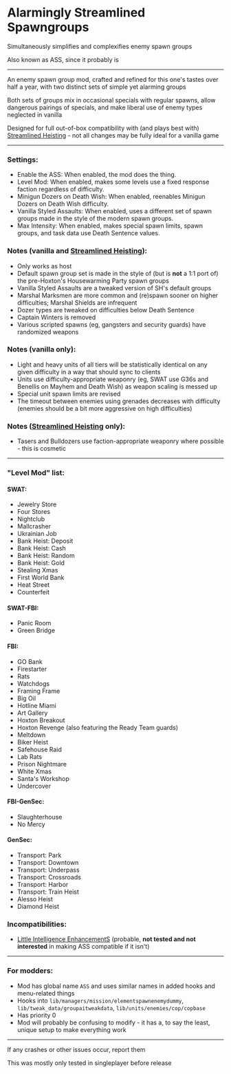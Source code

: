# Alarmingly Streamlined Spawngroups

Simultaneously simplifies and complexifies enemy spawn groups

Also known as ASS, since it probably is

-----

An enemy spawn group mod, crafted and refined for this one's tastes over half a year, with two distinct sets of simple yet alarming groups

Both sets of groups mix in occasional specials with regular spawns, allow dangerous pairings of specials, and make liberal use of enemy types neglected in vanilla

Designed for full out-of-box compatibility with (and plays best with) [Streamlined Heisting](https://modworkshop.net/mod/29713) - not all changes may be fully ideal for a vanilla game

-----

### Settings:
- Enable the ASS: When enabled, the mod does the thing.
- Level Mod: When enabled, makes some levels use a fixed response faction regardless of difficulty.
- Minigun Dozers on Death Wish: When enabled, reenables Minigun Dozers on Death Wish difficulty.
- Vanilla Styled Assaults: When enabled, uses a different set of spawn groups made in the style of the modern spawn groups.
- Max Intensity: When enabled, makes special spawn limits, spawn groups, and task data use Death Sentence values.

### Notes (vanilla and [Streamlined Heisting](https://modworkshop.net/mod/29713)):
- Only works as host
- Default spawn group set is made in the style of (but is **not** a 1:1 port of) the pre-Hoxton's Housewarming Party spawn groups
- Vanilla Styled Assaults are a tweaked version of SH's default groups
- Marshal Marksmen are more common and (re)spawn sooner on higher difficulties; Marshal Shields are infrequent
- Dozer types are tweaked on difficulties below Death Sentence
- Captain Winters is removed
- Various scripted spawns (eg, gangsters and security guards) have randomized weapons

### Notes (vanilla only):
- Light and heavy units of all tiers will be statistically identical on any given difficulty in a way that should sync to clients
- Units use difficulty-appropriate weaponry (eg, SWAT use G36s and Benellis on Mayhem and Death Wish) as weapon scaling is messed up
- Special unit spawn limits are revised
- The timeout between enemies using grenades decreases with difficulty (enemies should be a bit more aggressive on high difficulties)

### Notes ([Streamlined Heisting](https://modworkshop.net/mod/29713) only):
- Tasers and Bulldozers use faction-appropriate weaponry where possible - this is cosmetic

-----

### "Level Mod" list:

#### SWAT:
- Jewelry Store
- Four Stores
- Nightclub
- Mallcrasher
- Ukrainian Job
- Bank Heist: Deposit
- Bank Heist: Cash
- Bank Heist: Random
- Bank Heist: Gold
- Stealing Xmas
- First World Bank
- Heat Street
- Counterfeit

#### SWAT-FBI:
- Panic Room
- Green Bridge

#### FBI:
- GO Bank
- Firestarter
- Rats
- Watchdogs
- Framing Frame
- Big Oil
- Hotline Miami
- Art Gallery
- Hoxton Breakout
- Hoxton Revenge (also featuring the Ready Team guards)
- Meltdown
- Biker Heist
- Safehouse Raid
- Lab Rats
- Prison Nightmare
- White Xmas
- Santa's Workshop
- Undercover

#### FBI-GenSec:
- Slaughterhouse
- No Mercy

#### GenSec:
- Transport: Park
- Transport: Downtown
- Transport: Underpass
- Transport: Crossroads
- Transport: Harbor
- Transport: Train Heist
- Alesso Heist
- Diamond Heist

### Incompatibilities:
- [Little Intelligence EnhancementS](https://modworkshop.net/mod/37304) (probable, **not tested and not interested** in making ASS compatible if it isn't)

-----

### For modders:

- Mod has global name `ASS` and uses similar names in added hooks and menu-related things
- Hooks into `lib/managers/mission/elementspawnenemydummy`, `lib/tweak_data/groupaitweakdata`, `lib/units/enemies/cop/copbase`
- Has priority 0
- Mod will probably be confusing to modify - it has a, to say the least, unique setup to make everything work

-----

If any crashes or other issues occur, report them

This was mostly only tested in singleplayer before release
